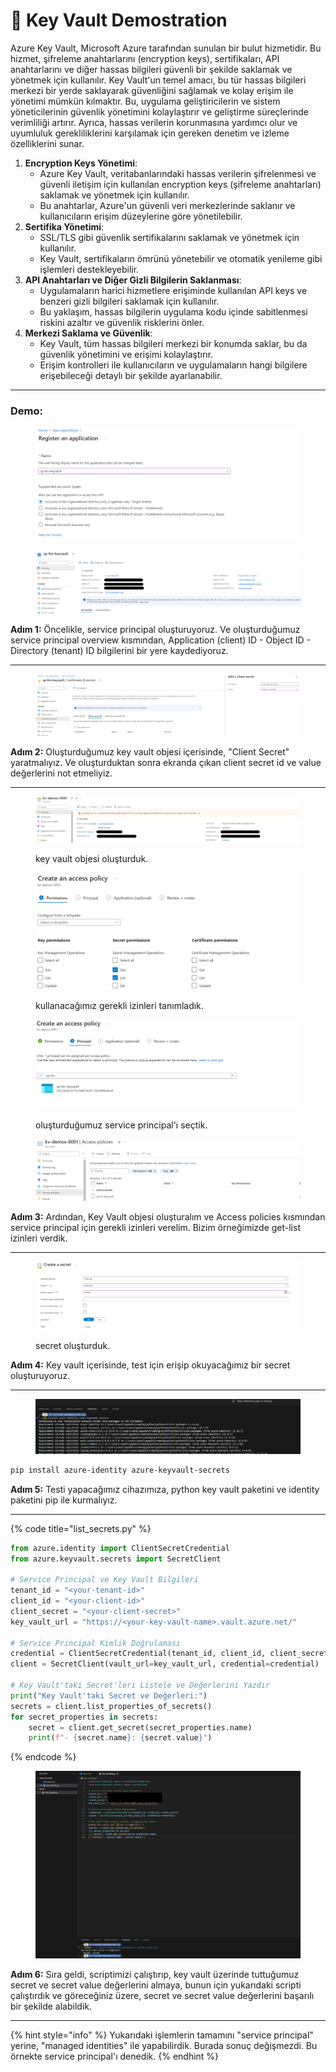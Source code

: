 # 🔐 Key Vault Demostration

Azure Key Vault, Microsoft Azure tarafından sunulan bir bulut hizmetidir. Bu hizmet, şifreleme anahtarlarını (encryption keys), sertifikaları, API anahtarlarını ve diğer hassas bilgileri güvenli bir şekilde saklamak ve yönetmek için kullanılır. Key Vault'un temel amacı, bu tür hassas bilgileri merkezi bir yerde saklayarak güvenliğini sağlamak ve kolay erişim ile yönetimi mümkün kılmaktır. Bu, uygulama geliştiricilerin ve sistem yöneticilerinin güvenlik yönetimini kolaylaştırır ve geliştirme süreçlerinde verimliliği artırır. Ayrıca, hassas verilerin korunmasına yardımcı olur ve uyumluluk gerekliliklerini karşılamak için gereken denetim ve izleme özelliklerini sunar.

1. **Encryption Keys Yönetimi**:
   * Azure Key Vault, veritabanlarındaki hassas verilerin şifrelenmesi ve güvenli iletişim için kullanılan encryption keys (şifreleme anahtarları) saklamak ve yönetmek için kullanılır.
   * Bu anahtarlar, Azure'un güvenli veri merkezlerinde saklanır ve kullanıcıların erişim düzeylerine göre yönetilebilir.
2. **Sertifika Yönetimi**:
   * SSL/TLS gibi güvenlik sertifikalarını saklamak ve yönetmek için kullanılır.&#x20;
   * Key Vault, sertifikaların ömrünü yönetebilir ve otomatik yenileme gibi işlemleri destekleyebilir.
3. **API Anahtarları ve Diğer Gizli Bilgilerin Saklanması**:
   * Uygulamaların harici hizmetlere erişiminde kullanılan API keys ve benzeri gizli bilgileri saklamak için kullanılır.
   * Bu yaklaşım, hassas bilgilerin uygulama kodu içinde sabitlenmesi riskini azaltır ve güvenlik risklerini önler.
4. **Merkezi Saklama ve Güvenlik**:
   * Key Vault, tüm hassas bilgileri merkezi bir konumda saklar, bu da güvenlik yönetimini ve erişimi kolaylaştırır.
   * Erişim kontrolleri ile kullanıcıların ve uygulamaların hangi bilgilere erişebileceği detaylı bir şekilde ayarlanabilir.



***

### Demo:



<figure><img src="../.gitbook/assets/image (222).png" alt=""><figcaption></figcaption></figure>

<figure><img src="../.gitbook/assets/image (226).png" alt=""><figcaption></figcaption></figure>

**Adım 1:** Öncelikle, service principal oluşturuyoruz. Ve oluşturduğumuz service principal overview kısmından, Application (client) ID - Object ID - Directory (tenant) ID bilgilerini bir yere kaydediyoruz.



***

<figure><img src="../.gitbook/assets/image (224).png" alt=""><figcaption></figcaption></figure>

**Adım 2:** Oluşturduğumuz key vault objesi içerisinde, "Client Secret" yaratmalıyız. Ve oluşturduktan sonra ekranda çıkan client secret id ve value değerlerini not etmeliyiz.



***

<figure><img src="../.gitbook/assets/image (228).png" alt=""><figcaption><p>key vault objesi oluşturduk.</p></figcaption></figure>

<figure><img src="../.gitbook/assets/image (229).png" alt=""><figcaption><p>kullanacağımız gerekli izinleri tanımladık.</p></figcaption></figure>

<figure><img src="../.gitbook/assets/image (230).png" alt=""><figcaption><p>oluşturduğumuz service principal'ı seçtik.</p></figcaption></figure>

<figure><img src="../.gitbook/assets/image (231).png" alt=""><figcaption></figcaption></figure>

**Adım 3:** Ardından, Key Vault objesi oluşturalım ve Access policies kısmından service principal için gerekli izinleri verelim. Bizim örneğimizde get-list izinleri verdik.



***

<figure><img src="../.gitbook/assets/image (232).png" alt=""><figcaption><p>secret oluşturduk.</p></figcaption></figure>

**Adım 4:** Key vault içerisinde, test için erişip okuyacağımız bir secret oluşturuyoruz.



***

<figure><img src="../.gitbook/assets/image (233).png" alt=""><figcaption></figcaption></figure>

```bash
pip install azure-identity azure-keyvault-secrets
```

**Adım 5:** Testi yapacağımız cihazımıza, python key vault paketini ve identity paketini pip ile kurmalıyız.



***

{% code title="list_secrets.py" %}
```python
from azure.identity import ClientSecretCredential
from azure.keyvault.secrets import SecretClient

# Service Principal ve Key Vault Bilgileri
tenant_id = "<your-tenant-id>"
client_id = "<your-client-id>"
client_secret = "<your-client-secret>"
key_vault_url = "https://<your-key-vault-name>.vault.azure.net/"

# Service Principal Kimlik Doğrulaması
credential = ClientSecretCredential(tenant_id, client_id, client_secret)
client = SecretClient(vault_url=key_vault_url, credential=credential)

# Key Vault'taki Secret'leri Listele ve Değerlerini Yazdır
print("Key Vault'taki Secret ve Değerleri:")
secrets = client.list_properties_of_secrets()
for secret_properties in secrets:
    secret = client.get_secret(secret_properties.name)
    print(f"- {secret.name}: {secret.value}")

```
{% endcode %}

<figure><img src="../.gitbook/assets/image (234).png" alt=""><figcaption></figcaption></figure>

**Adım 6:** Sıra geldi, scriptimizi çalıştırıp, key vault üzerinde tuttuğumuz secret ve secret value değerlerini almaya, bunun için yukarıdaki scripti çalıştırdık ve göreceğiniz üzere, secret ve secret value değerlerini başarılı bir şekilde alabildik.



***



{% hint style="info" %}
Yukarıdaki işlemlerin tamamını "service principal" yerine, "managed identities" ile yapabilirdik. Burada sonuç değişmezdi. Bu örnekte service principal'ı denedik.
{% endhint %}
